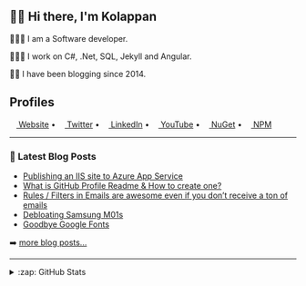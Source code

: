 ## 👋🏽 Hi there, I'm Kolappan

👨🏽‍💻 I am a Software developer.

👨🏽‍💻 I work on C#, .Net, SQL, Jekyll and Angular.

✍🏽 I have been blogging since 2014.

## Profiles

[<img height="12" width="12" src="https://cdn.jsdelivr.net/npm/simple-icons@v4/icons/firefoxbrowser.svg" /> Website](https://kolappan.dev) &bull;
[<img height="12" width="12" src="https://cdn.jsdelivr.net/npm/simple-icons@v4/icons/twitter.svg" /> Twitter](https://twitter.com/KolappanNathan) &bull;
[<img height="12" width="12" src="https://cdn.jsdelivr.net/npm/simple-icons@v4/icons/linkedin.svg" /> LinkedIn](https://www.linkedin.com/in/kolappannathan) &bull;
[<img height="12" width="12" src="https://cdn.jsdelivr.net/npm/simple-icons@v4/icons/youtube.svg" /> YouTube](https://www.youtube.com/c/KolappanKols) &bull;
[<img height="12" width="12" src="https://cdn.jsdelivr.net/npm/simple-icons@v4/icons/nuget.svg" /> NuGet](https://www.nuget.org/profiles/kolappannathan) &bull;
[<img height="12" width="12" src="https://cdn.jsdelivr.net/npm/simple-icons@v4/icons/npm.svg" /> NPM](https://www.npmjs.com/~kolappannathan)

---

### 📘 Latest Blog Posts

<!-- PERSONAL-BLOG-POST-LIST:START -->
- [Publishing an IIS site to Azure App Service](https://kolappan.dev/2021/03/01/publishing-IIS-site-to-Azure-app-service.html)
- [What is GitHub Profile Readme &amp; How to create one?](https://kolappan.dev/2021/01/13/github-profile-readme.html)
- [Rules / Filters in Emails are awesome even if you don’t receive a ton of emails](https://kolappan.dev/2021/01/10/rules-filters-in-email.html)
- [Debloating Samsung M01s](https://kolappan.dev/2020/12/19/debloating-samsumg-m01s.html)
- [Goodbye Google Fonts](https://kolappan.dev/2020/12/14/goodbye-google-fonts.html)
<!-- PERSONAL-BLOG-POST-LIST:END -->

➡️ [more blog posts...](https://kolappan.dev/blog)

---

<details>
  <summary>:zap: GitHub Stats</summary>
  
  [![GitHub stats](https://github-readme-stats.vercel.app/api?username=kolappannathan&show_icons=true)](https://github.com/anuraghazra/github-readme-stats)
</details>
